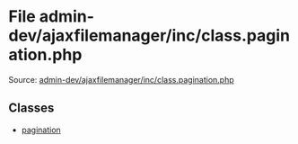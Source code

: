 File admin-dev/ajaxfilemanager/inc/class.pagination.php
=========

Source: [admin-dev/ajaxfilemanager/inc/class.pagination.php](https://github.com/PrestaShop/PrestaShop/blob/1.5.0.13/admin-dev/ajaxfilemanager/inc/class.pagination.php)


Classes
-------

* [pagination](class.pagination.md)

